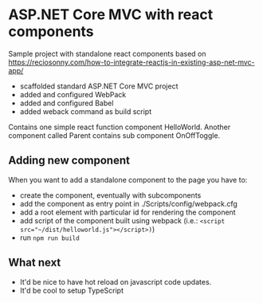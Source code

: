 ﻿# ASP.NET Core MVC with react components
Sample project with standalone react components based on https://reciosonny.com/how-to-integrate-reactjs-in-existing-asp-net-mvc-app/

- scaffolded standard ASP.NET Core MVC project
- added and configured WebPack
- added and configured Babel
- added weback command as build script

Contains one simple react function component HelloWorld.
Another component called Parent contains sub component OnOffToggle.

## Adding new component
When you want to add a standalone component to the page you have to:
- create the component, eventually with subcomponents
- add the component as entry point in ./Scripts/config/webpack.cfg
- add a root element with particular id for rendering the component
- add script of the component built using webpack (i.e.: ```<script src="~/dist/helloworld.js"></script>)```)
- run ```npm run build```

## What next
- It'd be nice to have hot reload on javascript code updates.
- It'd be cool to setup TypeScript
